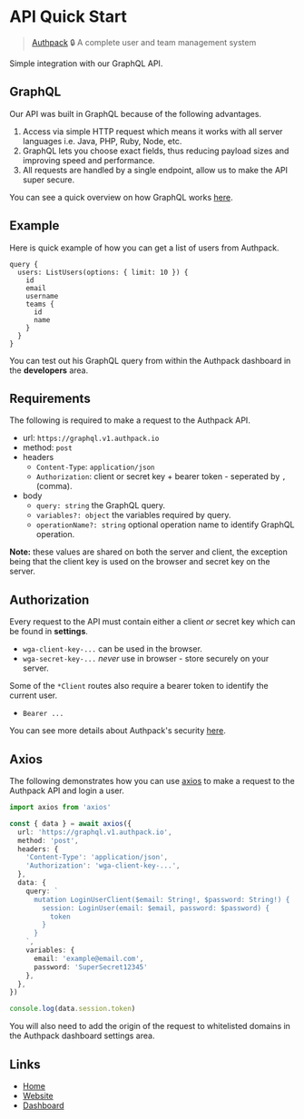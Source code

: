 # API Quick Start

> [Authpack](https://authpack.io) 🔒 A complete user and team management system

Simple integration with our GraphQL API.

## GraphQL

Our API was built in GraphQL because of the following advantages.

1. Access via simple HTTP request which means it works with all server languages i.e. Java, PHP, Ruby, Node, etc.
2. GraphQL lets you choose exact fields, thus reducing payload sizes and improving speed and performance.
3. All requests are handled by a single endpoint, allow us to make the API super secure.

You can see a quick overview on how GraphQL works [here](https://graphql.org/learn/queries/).

## Example

Here is quick example of how you can get a list of users from Authpack.

```gql
query {
  users: ListUsers(options: { limit: 10 }) {
    id
    email
    username
    teams {
      id
      name
    }
  } 
}
```

You can test out his GraphQL query from within the Authpack dashboard in the **developers** area.

## Requirements

The following is required to make a request to the Authpack API.

- url: `https://graphql.v1.authpack.io`
- method: `post`
- headers
  - `Content-Type`: `application/json`
  - `Authorization`: client or secret key + bearer token - seperated by `,` (comma).
- body
  - `query: string` the GraphQL query.
  - `variables?: object` the variables required by query.
  - `operationName?: string` optional operation name to identify GraphQL operation.

**Note:** these values are shared on both the server and client, the exception being that the client key is used on the browser and secret key on the server.

## Authorization

Every request to the API must contain either a client *or* secret key which can be found in **settings**.

- `wga-client-key-...` can be used in the browser.
- `wga-secret-key-...` *never* use in browser - store securely on your server.

Some of the `*Client` routes also require a bearer token to identify the current user.

- `Bearer ...`

You can see more details about Authpack's security [here](https://github.com/jackrobertscott/authpack/blob/master/docs/quick/security.md).

## Axios

The following demonstrates how you can use [axios](https://github.com/axios/axios) to make a request to the Authpack API and login a user.

```ts
import axios from 'axios'

const { data } = await axios({
  url: 'https://graphql.v1.authpack.io',
  method: 'post',
  headers: {
    'Content-Type': 'application/json',
    'Authorization': 'wga-client-key-...',
  },
  data: {
    query: `
      mutation LoginUserClient($email: String!, $password: String!) {
        session: LoginUser(email: $email, password: $password) {
          token
        }
      }
    `,
    variables: {
      email: 'example@email.com',
      password: 'SuperSecret12345'
    },
  },
})

console.log(data.session.token)
```

You will also need to add the origin of the request to whitelisted domains in the Authpack dashboard settings area.

## Links

- [Home](https://github.com/jackrobertscott/authpack)
- [Website](https://authpack.io)
- [Dashboard](https://v1.authpack.io)
